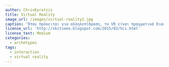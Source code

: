 ```yaml
---
author: ChrisKyratzis
title: Virtual Reality
image_url: /images/virtual-reality2.jpg
caption: 'Όταν πρόκειται για αλληλεπίδραση, το VR είναι πραγματικά διαφορετικό. Είναι ένα παράδειγμα μιας συνολικής αλλαγής ως προς τον τρόπο με τον οποίο αλληλεπιδρούμε με το λογισμικό.'
license_url: 'http://skitseee.blogspot.com/2015/03/hci.html'
license_text: Medium 
categories:
  - archetypes
tags:
  - interaction
  - virtual reality
---
```

